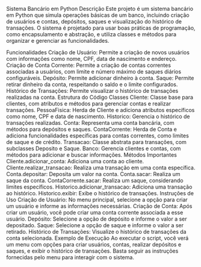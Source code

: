 Sistema Bancário em Python
Descrição
Este projeto é um sistema bancário em Python que simula operações básicas de um banco, incluindo criação de usuários e contas, depósitos, saques e visualização do histórico de transações. O sistema é projetado para usar boas práticas de programação, como encapsulamento e abstração, e utiliza classes e métodos para organizar e gerenciar as funcionalidades.

Funcionalidades
Criação de Usuário: Permite a criação de novos usuários com informações como nome, CPF, data de nascimento e endereço.
Criação de Conta Corrente: Permite a criação de contas correntes associadas a usuários, com limite e número máximo de saques diários configuráveis.
Depósito: Permite adicionar dinheiro à conta.
Saque: Permite retirar dinheiro da conta, respeitando o saldo e o limite configurados.
Histórico de Transações: Permite visualizar o histórico de transações realizadas na conta.
Estrutura do Código
Classes
Cliente: Classe base para clientes, com atributos e métodos para gerenciar contas e realizar transações.
PessoaFisica: Herda de Cliente e adiciona atributos específicos como nome, CPF e data de nascimento.
Historico: Gerencia o histórico de transações realizadas.
Conta: Representa uma conta bancária, com métodos para depósitos e saques.
ContaCorrente: Herda de Conta e adiciona funcionalidades específicas para contas correntes, como limites de saque e de crédito.
Transacao: Classe abstrata para transações, com subclasses Deposito e Saque.
Banco: Gerencia clientes e contas, com métodos para adicionar e buscar informações.
Métodos Importantes
Cliente.adicionar_conta: Adiciona uma conta ao cliente.
Cliente.realizar_transacao: Realiza uma transação em uma conta específica.
Conta.depositar: Deposita um valor na conta.
Conta.sacar: Realiza um saque da conta.
ContaCorrente.sacar: Realiza um saque, considerando limites específicos.
Historico.adicionar_transacao: Adiciona uma transação ao histórico.
Historico.exibir: Exibe o histórico de transações.
Instruções de Uso
Criação de Usuário: No menu principal, selecione a opção para criar um usuário e informe as informações necessárias.
Criação de Conta: Após criar um usuário, você pode criar uma conta corrente associada a esse usuário.
Depósito: Selecione a opção de depósito e informe o valor a ser depositado.
Saque: Selecione a opção de saque e informe o valor a ser retirado.
Histórico de Transações: Visualize o histórico de transações da conta selecionada.
Exemplo de Execução
Ao executar o script, você verá um menu com opções para criar usuários, contas, realizar depósitos e saques, e exibir o histórico de transações. Basta seguir as instruções fornecidas pelo menu para interagir com o sistema.
